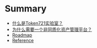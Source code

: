 # Summary

* [什么是Token721实验室？](README.md)
* [为什么需要一个非同质化资产管理平台？](wei-shi-yao-xu-yao-yi-ge-fei-tong-zhi-hua-zi-chan-guan-li-ping-tai-ff1f.md)
* [Roadmap](roadmap.md)
* [Reference](reference.md)


